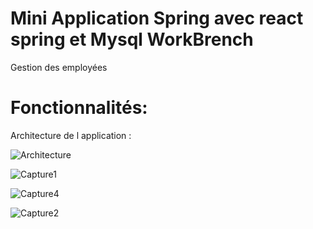 # Mini Application Spring avec  react   spring et Mysql WorkBrench

  Gestion des employées 
  
# Fonctionnalités:


Architecture de l application :

![Architecture](https://user-images.githubusercontent.com/39752128/118378378-00b45300-b5c3-11eb-8ed7-05b171ad6a56.JPG)






![Capture1](https://user-images.githubusercontent.com/39752128/118378018-52a7a980-b5c0-11eb-9ef2-c9ace757f84c.JPG)





![Capture4](https://user-images.githubusercontent.com/39752128/118378028-60f5c580-b5c0-11eb-8b84-8672e3e65524.JPG)

                           



![Capture2](https://user-images.githubusercontent.com/39752128/118378045-7965e000-b5c0-11eb-9f92-3dcb160e0985.JPG)

                           
                           
                           
                           
                           
